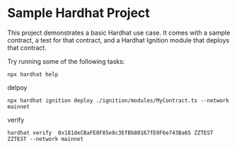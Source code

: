 # Sample Hardhat Project

This project demonstrates a basic Hardhat use case. It comes with a sample contract, a test for that contract, and a Hardhat Ignition module that deploys that contract.

Try running some of the following tasks:

```shell
npx hardhat help
```

delpoy 

```shell
npx hardhat ignition deploy ./ignition/modules/MyContract.ts --network mainnet
```

verify
```shell
hardhat verify  0x181deCBaFE0F85e8c3EfBb80167fE0F6e743Ba65 ZZTEST ZZTEST --network mainnet
```
